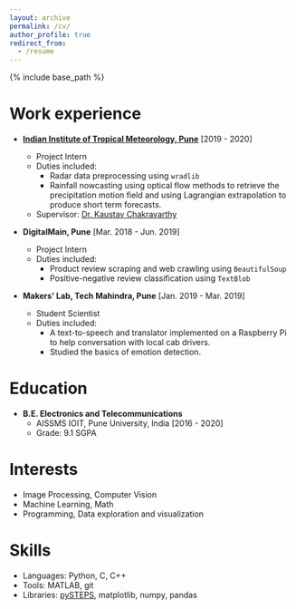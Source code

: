 ```yaml
---
layout: archive
permalink: /cv/
author_profile: true
redirect_from:
  - /resume
---
```


{% include base_path %}

Work experience
======
* **[Indian Institute of Tropical Meteorology, Pune](https://www.tropmet.res.in/)** [2019 - 2020]
  * Project Intern
  * Duties included:  
    * Radar data preprocessing using `wradlib`  
    * Rainfall nowcasting using optical flow methods to retrieve the precipitation motion field and using Lagrangian extrapolation to produce short term forecasts. 
  * Supervisor: [Dr. Kaustav Chakravarthy](https://www.tropmet.res.in/105-Kaustav%20%20Chakravarty-scientist_detail)

* **DigitalMain, Pune** [Mar. 2018 - Jun. 2019]
  * Project Intern
  * Duties included:  
    * Product review scraping and web crawling using `BeautifulSoup`  
    * Positive-negative review classification using `TextBlob`  

* **Makers' Lab, Tech Mahindra, Pune** [Jan. 2019 - Mar. 2019]
  * Student Scientist
  * Duties included:  
    * A text-to-speech and translator implemented on a Raspberry Pi to help conversation with local cab drivers.  
    * Studied the basics of emotion detection. 

Education
======
* **B.E. Electronics and Telecommunications**
  * AISSMS IOIT, Pune University, India [2016 - 2020]
  * Grade: 9.1 SGPA
 

Interests
======
* Image Processing, Computer Vision
* Machine Learning, Math
* Programming, Data exploration and visualization
 
Skills
======
* Languages: Python, C, C++
* Tools: MATLAB, git
* Libraries: [pySTEPS](https://pysteps.github.io/), matplotlib, numpy, pandas


<!---
Publications
======
  <ul>{% for post in site.publications %}
    {% include archive-single-cv.html %}
  {% endfor %}</ul>
//  
Talks
======
  <ul>{% for post in site.talks %}
    {% include archive-single-talk-cv.html %}
  {% endfor %}</ul>
//  
Teaching
======
  <ul>{% for post in site.teaching %}
    {% include archive-single-cv.html %}
  {% endfor %}</ul>
//  
Service and leadership
======
* Currently signed in to 43 different slack teams -->
